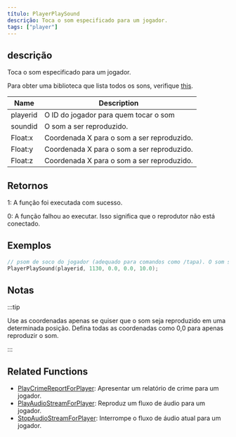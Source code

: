 ```yaml
---
título: PlayerPlaySound
descrição: Toca o som especificado para um jogador.
tags: ["player"]
---
```


## descrição

Toca o som especificado para um jogador.

Para obter uma biblioteca que lista todos os sons, verifique [this](https://github.com/WoutProvost/samp-sound-array).

| Name     | Description                                                  |
| -------- | ------------------------------------------------------------ |
| playerid | O ID do jogador para quem tocar o som                        |
| soundid  | O som a ser reproduzido.                                     |
| Float:x  | Coordenada X para o som a ser reproduzido.                   |
| Float:y  | Coordenada X para o som a ser reproduzido.                   |
| Float:z  | Coordenada X para o som a ser reproduzido.                   |  

## Retornos

1: A função foi executada com sucesso.

0: A função falhou ao executar. Isso significa que o reprodutor não está conectado.
## Exemplos

```c
// psom de soco do jogador (adequado para comandos como /tapa). O som será baixo, pois a fonte está, na verdade, 10 metros acima do reprodutor.
PlayerPlaySound(playerid, 1130, 0.0, 0.0, 10.0);
```

## Notas

:::tip

Use as coordenadas apenas se quiser que o som seja reproduzido em uma determinada posição. Defina todas as coordenadas como 0,0 para apenas reproduzir o som.

:::

## Related Functions

- [PlayCrimeReportForPlayer](PlayCrimeReportForPlayer): Apresentar um relatório de crime para um jogador.
- [PlayAudioStreamForPlayer](PlayAudioStreamForPlayer): Reproduz um fluxo de áudio para um jogador.
- [StopAudioStreamForPlayer](StopAudioStreamForPlayer): Interrompe o fluxo de áudio atual para um jogador.

